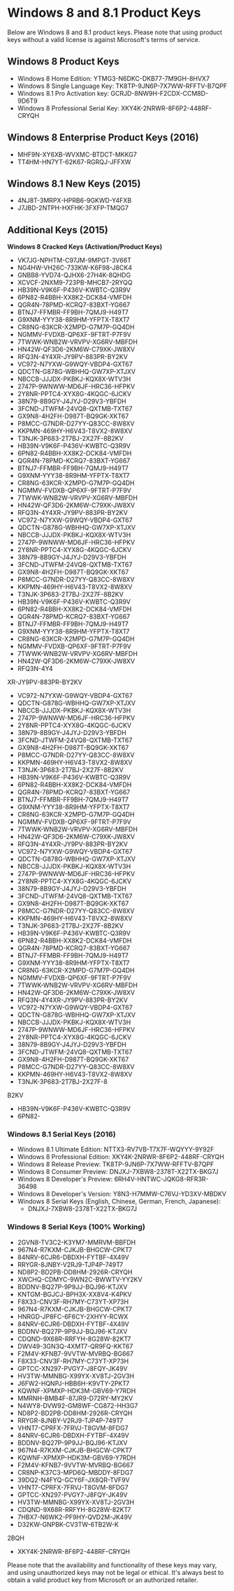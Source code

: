 # Windows 8 and 8.1 Product Keys

Below are Windows 8 and 8.1 product keys. Please note that using product keys without a valid license is against Microsoft's terms of service.

## Windows 8 Product Keys

- Windows 8 Home Edition: YTMG3-N6DKC-DKB77-7M9GH-8HVX7
- Windows 8 Single Language Key: TK8TP-9JN6P-7X7WW-RFFTV-B7QPF 
- Windows 8.1 Pro Activation key: GCRJD-8NW9H-F2CDX-CCM8D-9D6T9
- Windows 8 Professional Serial Key: XKY4K-2NRWR-8F6P2-448RF-CRYQH

## Windows 8 Enterprise Product Keys (2016)

- MHF9N-XY6XB-WVXMC-BTDCT-MKKG7
- TT4HM-HN7YT-62K67-RGRQJ-JFFXW

## Windows 8.1 New Keys (2015)

- 4NJ8T-3MRPX-HPRB6-9GKWD-Y4FXB
- J7JBD-2NTPH-HXFHK-3FXFP-TMQG7

## Additional Keys (2015)

**Windows 8 Cracked Keys (Activation/Product Keys)**

- VK7JG-NPHTM-C97JM-9MPGT-3V66T
- NG4HW-VH26C-733KW-K6F98-J8CK4
- GNBB8-YVD74-QJHX6-27H4K-8QHDG
- XCVCF-2NXM9-723PB-MHCB7-2RYQQ
- HB39N-V9K6F-P436V-KWBTC-Q3R9V
- 6PN82-R4BBH-XX8K2-DCK84-VMFDH
- QGR4N-78PMD-KCRQ7-83BXT-YG667
- BTNJ7-FFMBR-FF9BH-7QMJ9-H49T7
- G9XNM-YYY38-8R9HM-YFPTX-T8XT7
- CR8NG-63KCR-X2MPD-G7M7P-GQ4DH
- NGMMV-FVDXB-QP6XF-9FTRT-P7F9V
- 7TWWK-WNB2W-VRVPV-XG6RV-MBFDH
- HN42W-QF3D6-2KM6W-C79XK-JW8XV
- RFQ3N-4Y4XR-JY9PV-883PR-BY2KV
- VC972-N7YXW-G9WQY-VBDP4-GXT67
- QDCTN-G878G-WBHHQ-GW7XP-XTJXV
- NBCCB-JJJDX-PKBKJ-KQX8X-WTV3H
- 2747P-9WNWW-MD6JF-HRC36-HFPKV
- 2Y8NR-PPTC4-XYX8G-4KQGC-6JCKV
- 38N79-8B9GY-J4JYJ-D29V3-YBFDH
- 3FCND-JTWFM-24VQ8-QXTMB-TXT67
- GX9N8-4H2FH-D987T-BQ9GK-XKT67
- P8MCC-G7NDR-D27YY-Q83CC-8W8XV
- KKPMN-469HY-H6V43-T8VX2-8W8XV
- T3NJK-3P683-2T7BJ-2X27F-8B2KV
- HB39N-V9K6F-P436V-KWBTC-Q3R9V
- 6PN82-R4BBH-XX8K2-DCK84-VMFDH
- QGR4N-78PMD-KCRQ7-83BXT-YG667
- BTNJ7-FFMBR-FF9BH-7QMJ9-H49T7
- G9XNM-YYY38-8R9HM-YFPTX-T8XT7
- CR8NG-63KCR-X2MPD-G7M7P-GQ4DH
- NGMMV-FVDXB-QP6XF-9FTRT-P7F9V
- 7TWWK-WNB2W-VRVPV-XG6RV-MBFDH
- HN42W-QF3D6-2KM6W-C79XK-JW8XV
- RFQ3N-4Y4XR-JY9PV-883PR-BY2KV
- VC972-N7YXW-G9WQY-VBDP4-GXT67
- QDCTN-G878G-WBHHQ-GW7XP-XTJXV
- NBCCB-JJJDX-PKBKJ-KQX8X-WTV3H
- 2747P-9WNWW-MD6JF-HRC36-HFPKV
- 2Y8NR-PPTC4-XYX8G-4KQGC-6JCKV
- 38N79-8B9GY-J4JYJ-D29V3-YBFDH
- 3FCND-JTWFM-24VQ8-QXTMB-TXT67
- GX9N8-4H2FH-D987T-BQ9GK-XKT67
- P8MCC-G7NDR-D27YY-Q83CC-8W8XV
- KKPMN-469HY-H6V43-T8VX2-8W8XV
- T3NJK-3P683-2T7BJ-2X27F-8B2KV
- HB39N-V9K6F-P436V-KWBTC-Q3R9V
- 6PN82-R4BBH-XX8K2-DCK84-VMFDH
- QGR4N-78PMD-KCRQ7-83BXT-YG667
- BTNJ7-FFMBR-FF9BH-7QMJ9-H49T7
- G9XNM-YYY38-8R9HM-YFPTX-T8XT7
- CR8NG-63KCR-X2MPD-G7M7P-GQ4DH
- NGMMV-FVDXB-QP6XF-9FTRT-P7F9V
- 7TWWK-WNB2W-VRVPV-XG6RV-MBFDH
- HN42W-QF3D6-2KM6W-C79XK-JW8XV
- RFQ3N-4Y4

XR-JY9PV-883PR-BY2KV
- VC972-N7YXW-G9WQY-VBDP4-GXT67
- QDCTN-G878G-WBHHQ-GW7XP-XTJXV
- NBCCB-JJJDX-PKBKJ-KQX8X-WTV3H
- 2747P-9WNWW-MD6JF-HRC36-HFPKV
- 2Y8NR-PPTC4-XYX8G-4KQGC-6JCKV
- 38N79-8B9GY-J4JYJ-D29V3-YBFDH
- 3FCND-JTWFM-24VQ8-QXTMB-TXT67
- GX9N8-4H2FH-D987T-BQ9GK-XKT67
- P8MCC-G7NDR-D27YY-Q83CC-8W8XV
- KKPMN-469HY-H6V43-T8VX2-8W8XV
- T3NJK-3P683-2T7BJ-2X27F-8B2KV
- HB39N-V9K6F-P436V-KWBTC-Q3R9V
- 6PN82-R4BBH-XX8K2-DCK84-VMFDH
- QGR4N-78PMD-KCRQ7-83BXT-YG667
- BTNJ7-FFMBR-FF9BH-7QMJ9-H49T7
- G9XNM-YYY38-8R9HM-YFPTX-T8XT7
- CR8NG-63KCR-X2MPD-G7M7P-GQ4DH
- NGMMV-FVDXB-QP6XF-9FTRT-P7F9V
- 7TWWK-WNB2W-VRVPV-XG6RV-MBFDH
- HN42W-QF3D6-2KM6W-C79XK-JW8XV
- RFQ3N-4Y4XR-JY9PV-883PR-BY2KV
- VC972-N7YXW-G9WQY-VBDP4-GXT67
- QDCTN-G878G-WBHHQ-GW7XP-XTJXV
- NBCCB-JJJDX-PKBKJ-KQX8X-WTV3H
- 2747P-9WNWW-MD6JF-HRC36-HFPKV
- 2Y8NR-PPTC4-XYX8G-4KQGC-6JCKV
- 38N79-8B9GY-J4JYJ-D29V3-YBFDH
- 3FCND-JTWFM-24VQ8-QXTMB-TXT67
- GX9N8-4H2FH-D987T-BQ9GK-XKT67
- P8MCC-G7NDR-D27YY-Q83CC-8W8XV
- KKPMN-469HY-H6V43-T8VX2-8W8XV
- T3NJK-3P683-2T7BJ-2X27F-8B2KV
- HB39N-V9K6F-P436V-KWBTC-Q3R9V
- 6PN82-R4BBH-XX8K2-DCK84-VMFDH
- QGR4N-78PMD-KCRQ7-83BXT-YG667
- BTNJ7-FFMBR-FF9BH-7QMJ9-H49T7
- G9XNM-YYY38-8R9HM-YFPTX-T8XT7
- CR8NG-63KCR-X2MPD-G7M7P-GQ4DH
- NGMMV-FVDXB-QP6XF-9FTRT-P7F9V
- 7TWWK-WNB2W-VRVPV-XG6RV-MBFDH
- HN42W-QF3D6-2KM6W-C79XK-JW8XV
- RFQ3N-4Y4XR-JY9PV-883PR-BY2KV
- VC972-N7YXW-G9WQY-VBDP4-GXT67
- QDCTN-G878G-WBHHQ-GW7XP-XTJXV
- NBCCB-JJJDX-PKBKJ-KQX8X-WTV3H
- 2747P-9WNWW-MD6JF-HRC36-HFPKV
- 2Y8NR-PPTC4-XYX8G-4KQGC-6JCKV
- 38N79-8B9GY-J4JYJ-D29V3-YBFDH
- 3FCND-JTWFM-24VQ8-QXTMB-TXT67
- GX9N8-4H2FH-D987T-BQ9GK-XKT67
- P8MCC-G7NDR-D27YY-Q83CC-8W8XV
- KKPMN-469HY-H6V43-T8VX2-8W8XV
- T3NJK-3P683-2T7BJ-2X27F-8

B2KV
- HB39N-V9K6F-P436V-KWBTC-Q3R9V
- 6PN82-


### Windows 8.1 Serial Keys (2016)

- Windows 8.1 Ultimate Edition: NTTX3-RV7VB-T7X7F-WQYYY-9Y92F
- Windows 8 Professional Edition: XKY4K-2NRWR-8F6P2-448RF-CRYQH
- Windows 8 Release Preview: TK8TP-9JN6P-7X7WW-RFFTV-B7QPF
- Windows 8 Consumer Preview: DNJXJ-7XBW8-2378T-X22TX-BKG7J
- Windows 8 Developer's Preview: 6RH4V-HNTWC-JQKG8-RFR3R-36498
- Windows 8 Developer's Version: Y8N3-H7MMW-C76VJ-YD3XV-MBDKV
- Windows 8 Serial Keys (English, Chinese, German, French, Japanese):
  - DNJXJ-7XBW8-2378T-X22TX-BKG7J

### Windows 8 Serial Keys (100% Working)

- 2GVN8-TV3C2-K3YM7-MMRVM-BBFDH
- 967N4-R7KXM-CJKJB-BHGCW-CPKT7
- 84NRV-6CJR6-DBDXH-FYTBF-4X49V
- RRYGR-8JNBY-V2RJ9-TJP4P-749T7
- ND8P2-BD2PB-DD8HM-2926R-CRYQH
- XWCHQ-CDMYC-9WN2C-BWWTV-YY2KV
- BDDNV-BQ27P-9P9JJ-BQJ96-KTJXV
- KNTGM-BGJCJ-BPH3X-XX8V4-K4PKV
- F8X33-CNV3F-RH7MY-C73YT-XP73H
- 967N4-R7KXM-CJKJB-BHGCW-CPKT7
- HNRGD-JP8FC-6F6CY-2XHYY-RCWX
- 84NRV-6CJR6-DBDXH-FYTBF-4X49V
- BDDNV-BQ27P-9P9JJ-BQJ96-KTJXV
- CDQND-9X68R-RRFYH-8G28W-82KT7
- DWV49-3GN3Q-4XMT7-QR9FQ-KKT67
- F2M4V-KFNB7-9VVTW-MVRBQ-BG667
- F8X33-CNV3F-RH7MY-C73YT-XP73H
- GPTCC-XN297-PVGY7-J8FQY-JK49V
- HV3TW-MMNBG-X99YX-XV8TJ-2GV3H
- J6FW2-HQNPJ-HBB6H-K9VTY-2PKT7
- KQWNF-XPMXP-HDK3M-GBV69-Y7RDH
- MMRNH-BMB4F-87JR9-D72RY-MY2KV
- N4WY8-DVW92-GM8WF-CG872-HH3G7
- ND8P2-BD2PB-DD8HM-2926R-CRYQH
- RRYGR-8JNBY-V2RJ9-TJP4P-749T7
- VHNT7-CPRFX-7FRVJ-T8GVM-8FDG7
- 84NRV-6CJR6-DBDXH-FYTBF-4X49V
- BDDNV-BQ27P-9P9JJ-BQJ96-KTJXV
- 967N4-R7KXM-CJKJB-BHGCW-CPKT7
- KQWNF-XPMXP-HDK3M-GBV69-Y7RDH
- F2M4V-KFNB7-9VVTW-MVRBQ-BG667
- CR8NP-K37C3-MPD6Q-MBDDY-8FDG7
- 39DQ2-N4FYQ-GCY6F-JX8QR-TVF9V
- VHNT7-CPRFX-7FRVJ-T8GVM-8FDG7
- GPTCC-XN297-PVGY7-J8FQY-JK49V
- HV3TW-MMNBG-X99YX-XV8TJ-2GV3H
- CDQND-9X68R-RRFYH-8G28W-82KT7
- 7HBX7-N6WK2-PF9HY-QVD2M-JK49V
- D32KW-GNPBK-CV3TW-6TB2W-K

2BQH
- XKY4K-2NRWR-8F6P2-448RF-CRYQH

Please note that the availability and functionality of these keys may vary, and using unauthorized keys may not be legal or ethical. It's always best to obtain a valid product key from Microsoft or an authorized retailer.
